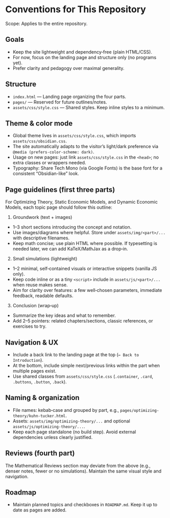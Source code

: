 Conventions for This Repository
===============================

Scope: Applies to the entire repository.

Goals
-----
- Keep the site lightweight and dependency‑free (plain HTML/CSS).
- For now, focus on the landing page and structure only (no programs yet).
- Prefer clarity and pedagogy over maximal generality.

Structure
---------
- `index.html` — Landing page organizing the four parts.
- `pages/` — Reserved for future outlines/notes.
- `assets/css/style.css` — Shared styles. Keep inline styles to a minimum.

Theme & color mode
------------------
- Global theme lives in `assets/css/style.css`, which imports `assets/css/obsidian.css`.
- The site automatically adapts to the visitor’s light/dark preference via `@media (prefers-color-scheme: dark)`.
- Usage on new pages: just link `assets/css/style.css` in the `<head>`; no extra classes or wrappers needed.
- Typography: Share Tech Mono (via Google Fonts) is the base font for a consistent “Obsidian-like” look.

Page guidelines (first three parts)
----------------------------------
For Optimizing Theory, Static Economic Models, and Dynamic Economic Models, each topic page should follow this outline:

1) Groundwork (text + images)
- 1–3 short sections introducing the concept and notation.
- Use images/diagrams where helpful. Store under `assets/img/<part>/...` with descriptive filenames.
- Keep math concise; use plain HTML where possible. If typesetting is needed later, we can add KaTeX/MathJax as a drop‑in.

2) Small simulations (lightweight)
- 1–2 minimal, self‑contained visuals or interactive snippets (vanilla JS only).
- Keep code inline or as a tiny `<script>` include in `assets/js/<part>/...` when reuse makes sense.
- Aim for clarity over features: a few well‑chosen parameters, immediate feedback, readable defaults.

3) Conclusion (wrap‑up)
- Summarize the key ideas and what to remember.
- Add 2–5 pointers: related chapters/sections, classic references, or exercises to try.

Navigation & UX
---------------
- Include a back link to the landing page at the top (`← Back to Introduction`).
- At the bottom, include simple next/previous links within the part when multiple pages exist.
- Use shared classes from `assets/css/style.css` (`.container`, `.card`, `.buttons`, `.button`, `.back`).

Naming & organization
---------------------
- File names: kebab‑case and grouped by part, e.g., `pages/optimizing-theory/kuhn-tucker.html`.
- Assets: `assets/img/optimizing-theory/...` and optional `assets/js/optimizing-theory/...`.
- Keep each page standalone (no build step). Avoid external dependencies unless clearly justified.

Reviews (fourth part)
---------------------
The Mathematical Reviews section may deviate from the above (e.g., denser notes, fewer or no simulations). Maintain the same visual style and navigation.

Roadmap
-------
- Maintain planned topics and checkboxes in `ROADMAP.md`. Keep it up to date as pages are added.
